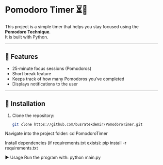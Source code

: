 # Pomodoro Timer ⏳🍅

This project is a simple timer that helps you stay focused using the **Pomodoro Technique**.  
It is built with Python.

---

## 🚀 Features
- 25-minute focus sessions (Pomodoros)
- Short break feature
- Keeps track of how many Pomodoros you’ve completed
- Displays notifications to the user

---

## 🔧 Installation
1. Clone the repository:
   ```bash
   git clone https://github.com/busratekdemir/PomodoroTimer.git

Navigate into the project folder:
cd PomodoroTimer

Install dependencies (if requirements.txt exists):
pip install -r requirements.txt

▶️ Usage
Run the program with:
python main.py
